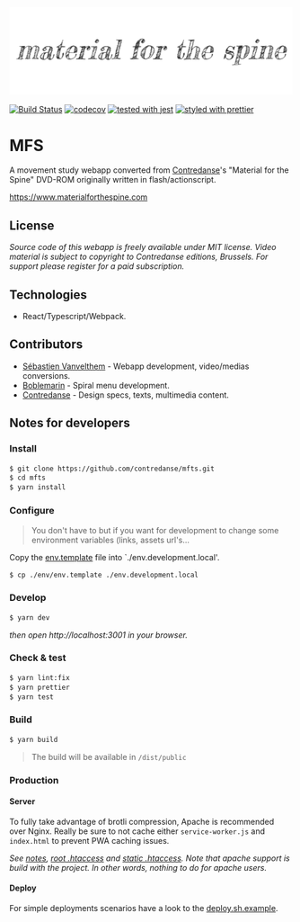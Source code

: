 ![Material for the spine](./docs/images/material-for-the-spine.png)

[![Build Status](https://img.shields.io/github/workflow/status/contredanse/mfts/CI/master?label=CI&logo=github&labelColor=000000)](https://github.com/contredanse/mfts/actions?query=workflow%3ACI)
[![codecov](https://codecov.io/gh/contredanse/mfts/branch/master/graph/badge.svg)](https://codecov.io/gh/contredanse/mfts)
[![tested with jest](https://img.shields.io/badge/tested_with-jest-99424f.svg)](https://github.com/facebook/jest)
[![styled with prettier](https://img.shields.io/badge/styled_with-prettier-ff69b4.svg)](https://github.com/prettier/prettier)

# MFS 

A movement study webapp converted from [Contredanse](https://www.contredanse.org)'s "Material for the Spine" DVD-ROM 
originally written in flash/actionscript.


https://www.materialforthespine.com


## License

*Source code of this webapp is freely available under MIT license. 
Video material is subject to copyright to Contredanse editions, Brussels.
For support please register for a paid subscription.*

## Technologies

- React/Typescript/Webpack.

## Contributors

- [Sébastien Vanvelthem](https://github.com/belgattitude) - Webapp development, video/medias conversions.
- [Boblemarin](https://github.com/boblemarin) - Spiral menu development.
- [Contredanse](https://contredanse.org) - Design specs, texts, multimedia content.

## Notes for developers

### Install

```bash
$ git clone https://github.com/contredanse/mfts.git
$ cd mfts
$ yarn install
```

### Configure

> You don't have to but if you want for development to change
> some environment variables (links, assets url's...

Copy the [env.template](./env/env.template) file into `./env.development.local'.

```bash
$ cp ./env/env.template ./env.development.local
```

### Develop

```bash
$ yarn dev
```
*then open http://localhost:3001 in your browser.* 

### Check & test

```bash
$ yarn lint:fix
$ yarn prettier
$ yarn test
```

### Build

```bash
$ yarn build
```

> The build will be available in `/dist/public`

### Production

#### Server

To fully take advantage of brotli compression, Apache is recommended over Nginx.
Really be sure to not cache either `service-worker.js` and `index.html` 
to prevent PWA caching issues. 

*See [notes](./docs/deploy), [root .htaccess](./public/.htaccess.dist) and [static .htaccess](./public/static/.htaccess.dist). 
Note that apache support is build with the project. In other words, nothing to do for apache users.*

#### Deploy

For simple deployments scenarios have a look to the [deploy.sh.example](./deploy.sh.example). 
 

